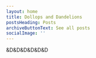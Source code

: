 ```yaml
---
layout: home
title: Dollops and Dandelions
postsHeading: Posts
archiveButtonText: See all posts
socialImage: ''
---
```

&D&D&D&D&D&D
